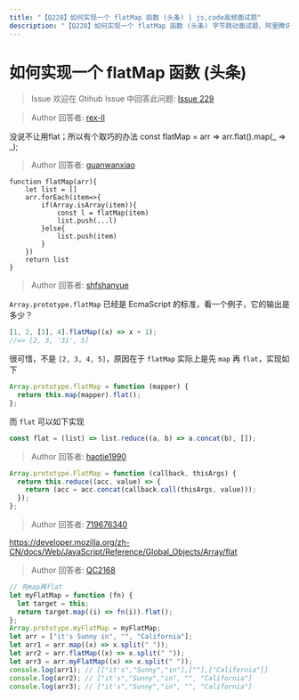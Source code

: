 ```yaml
---
title: "【Q228】如何实现一个 flatMap 函数 (头条) | js,code高频面试题"
description: "【Q228】如何实现一个 flatMap 函数 (头条) 字节跳动面试题、阿里腾讯面试题、美团小米面试题。"
---
```


# 如何实现一个 flatMap 函数 (头条)

> Issue
> 欢迎在 Gtihub Issue 中回答此问题: [Issue 229](https://github.com/shfshanyue/Daily-Question/issues/229)

> Author
> 回答者: [rex-ll](https://github.com/rex-ll)

没说不让用flat；所以有个取巧的办法
const flatMap = arr => arr.flat().map(_ => _);

> Author
> 回答者: [guanwanxiao](https://github.com/guanwanxiao)

```
function flatMap(arr){
    let list = []
    arr.forEach(item=>{
        if(Array.isArray(item)){
            const l = flatMap(item)
            list.push(...l)
        }else{
            list.push(item)
        }
    })
    return list
}
```

> Author
> 回答者: [shfshanyue](https://github.com/shfshanyue)

`Array.prototype.flatMap` 已经是 EcmaScript 的标准，看一个例子，它的输出是多少？

```js
[1, 2, [3], 4].flatMap((x) => x + 1);
//=> [2, 3, '31', 5]
```

很可惜，不是 `[2, 3, 4, 5]`，原因在于 `flatMap` 实际上是先 `map` 再 `flat`，实现如下

```js
Array.prototype.flatMap = function (mapper) {
  return this.map(mapper).flat();
};
```

而 `flat` 可以如下实现

```js
const flat = (list) => list.reduce((a, b) => a.concat(b), []);
```

> Author
> 回答者: [haotie1990](https://github.com/haotie1990)

```js
Array.prototype.FlatMap = function (callback, thisArgs) {
  return this.reduce((acc, value) => {
    return (acc = acc.concat(callback.call(thisArgs, value)));
  });
};
```

> Author
> 回答者: [719676340](https://github.com/719676340)

https://developer.mozilla.org/zh-CN/docs/Web/JavaScript/Reference/Global_Objects/Array/flat

> Author
> 回答者: [QC2168](https://github.com/QC2168)

```javascript
// 先map再flat
let myFlatMap = function (fn) {
  let target = this;
  return target.map((i) => fn(i)).flat();
};
Array.prototype.myFlatMap = myFlatMap;
let arr = ["it's Sunny in", "", "California"];
let arr1 = arr.map((x) => x.split(" "));
let arr2 = arr.flatMap((x) => x.split(" "));
let arr3 = arr.myFlatMap((x) => x.split(" "));
console.log(arr1); // [["it's","Sunny","in"],[""],["California"]]
console.log(arr2); // ["it's","Sunny","in", "", "California"]
console.log(arr3); // ["it's","Sunny","in", "", "California"]
```
